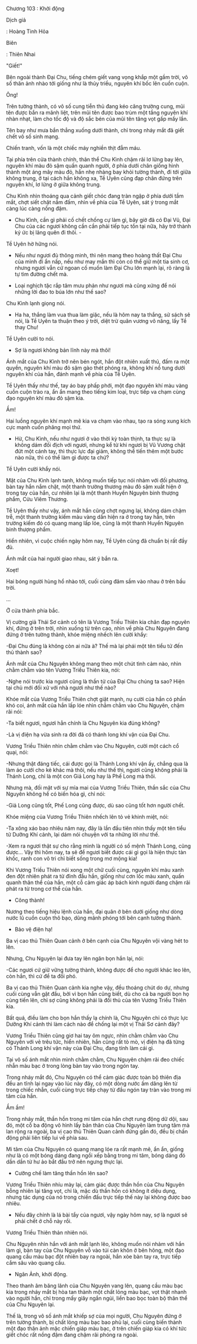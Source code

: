 




Chương 103 : Khởi động


Dịch giả

: Hoàng Tinh Hỏa

Biên

: Thiên Nhai

"Giết!"

Bên ngoài thành Đại Chu, tiếng chém giết vang vọng khắp một gầm trời, vô số thân ảnh nhào tới giống như là thủy triều, nguyên khí bốc lên cuồn cuộn.

Ông!

Trên tường thành, có vô số cung tiễn thủ đang kéo căng trường cung, mũi tên được bắn ra mãnh liệt, trên mũi tên được bao trùm một tầng nguyên khí nhàn nhạt, làm cho tốc độ và độ sắc bén của mũi tên tăng vọt gấp mấy lần.

Tên bay như mưa bắn thẳng xuống dưới thành, chỉ trong nháy mắt đã giết chết vô số sinh mạng.

Chiến tranh, vốn là một chiếc máy nghiền thịt đẫm máu.

Tại phía trên cửa thành chính, thân thể Chu Kình chậm rãi lơ lửng bay lên, nguyên khí màu đỏ sậm quấn quanh người, ở phía dưới chân giống hình thành một áng mây màu đỏ, hắn nhẹ nhàng bay khỏi tường thành, đi tới giữa không trung, ở tại cách hắn không xa, Tề Uyên cũng đạp chân đứng trên nguyên khí, lơ lửng ở giữa không trung.

Chu Kình nhìn thoáng qua cảnh giết chóc đang tràn ngập ở phía dưới tầm mắt, chợt siết chặt nắm đấm, nhìn về phía của Tề Uyên, sát ý trong mắt càng lúc càng nồng đậm.

- Chu Kình, cần gì phải cố chết chống cự làm gì, bây giờ đã có Đại Vũ, Đại Chu của các ngươi không cần cần phải tiếp tục tồn tại nữa, hãy trở thành ký ức bị lãng quên đi thôi. -

Tề Uyên hờ hững nói.

- Nếu như ngươi đủ thông minh, thì nên mang theo hoàng thất Đại Chu của mình đi ẩn nấp, nếu như may mắn thì còn có thể giữ một tia sinh cơ, nhưng ngươi vẫn cứ ngoan cố muốn làm Đại Chu lớn mạnh lại, rõ ràng là tự tìm đường chết mà.

- Loại nghịch tặc rắp tâm mưu phản như ngươi mà cũng xứng để nói những lời đao to búa lớn như thế sao?

Chu Kình lạnh giọng nói.

- Ha ha, thắng làm vua thua làm giặc, nếu là hôm nay ta thắng, sử sách sẽ nói, là Tề Uyên ta thuận theo ý trời, diệt trừ quân vương vô năng, lấy Tề thay Chu!

Tề Uyên cười to nói.

- Sợ là ngươi không bản lĩnh này mà thôi!

Ánh mắt của Chu Kình trở nên bén ngót, hắn đột nhiên xuất thủ, đấm ra một quyền, nguyên khí màu đỏ sậm gào thét phóng ra, không khí nổ tung dưới nguyên khí của hắn, đánh mạnh về phía của Tề Uyên.

Tề Uyên thấy như thế, tay áo bay phấp phới, một đạo nguyên khí màu vàng cuồn cuộn trào ra, ẩn ẩn mang theo tiếng kim loại, trực tiếp va chạm cùng đạo nguyên khí màu đỏ sậm kia.

Ầm!

Hai luồng nguyên khí mạnh mẽ kia va chạm vào nhau, tạo ra sóng xung kích cực mạnh cuốn phăng mọi thứ.

- Hừ, Chu Kình, nếu như ngươi ở vào thời kỳ toàn thịnh, ta thực sự là không dám đối địch với ngươi, nhưng kể từ khi ngươi bị Vũ Vương chặt đứt một cánh tay, thì thực lực đại giảm, không thể tiến thêm một bước nào nữa, thì có thể làm gì được ta chứ?

Tề Uyên cười khẩy nói.

Mặt của Chu Kình lạnh tanh, không muốn tiếp tục nói nhảm với đối phương, bàn tay hắn nắm chặt, một thanh trường thương màu đỏ sậm xuất hiện ở trong tay của hắn, cư nhiên lại là một thanh Huyền Nguyên binh thượng phẩm, Cửu Viêm Thương.

Tề Uyên thấy như vậy, ánh mắt hắn cũng chợt ngưng lại, không dám chậm trễ, một thanh trường kiếm màu vàng dần hiện ra ở trong tay hắn, trên trường kiếm đó có quang mang lấp lóe, cũng là một thanh Huyền Nguyên binh thượng phẩm.

Hiển nhiên, vì cuộc chiến ngày hôm nay, Tề Uyên cũng đã chuẩn bị rất đầy đủ.

Ánh mắt của hai người giao nhau, sát ý bắn ra.

Xoẹt!

Hai bóng người hùng hổ nhào tới, cuối cùng đâm sầm vào nhau ở trên bầu trời.

...

Ở cửa thành phía bắc.

Vị cường giả Thái Sơ cảnh có tên là Vương Triều Thiên kia chân đạp nguyên khí, đứng ở trên trời, nhìn xuống từ trên cao, nhìn về phía Chu Nguyên đang đứng ở trên tường thành, khóe miệng nhếch lên cười khẩy:

-Đại Chu đúng là không còn ai nữa à? Thế mà lại phái một tên tiểu tử đến thủ thành sao?

Ánh mắt của Chu Nguyên không mang theo một chút tình cảm nào, nhìn chằm chằm vào tên Vương Triều Thiên kia, nói:

-Nghe nói trước kia ngươi cũng là thần tử của Đại Chu chúng ta sao? Hiện tại chủ mới đối xử với nhà ngươi như thế nào?

Khóe mắt của Vương Triều Thiên chợt giật mạnh, nụ cười của hắn có phần khó coi, ánh mắt của hắn lấp lóe nhìn chằm chằm vào Chu Nguyên, chậm rãi nói:

-Ta biết ngươi, ngươi hẳn chính là Chu Nguyên kia đúng không?

-Là vị điện hạ vừa sinh ra đời đã có thánh long khí vận của Đại Chu.

Vương Triều Thiên nhìn chằm chằm vào Chu Nguyên, cười một cách cổ quại, nói:

-Nhưng thật đáng tiếc, cái được gọi là Thánh Long khí vận ấy, chẳng qua là làm áo cưới cho kẻ khác mà thôi, nếu như thế thì, ngươi cũng không phải là Thánh Long, chỉ là một con Giả Long hay là Phế Long mà thôi.

Nhưng mà, đối mặt với sự mỉa mai của Vương Triều Thiên, thần sắc của Chu Nguyên không hề có biến hóa gì, chỉ nói:

-Giả Long cũng tốt, Phế Long cũng được, dù sao cũng tốt hơn người chết.

Khóe miệng của Vương Triều Thiên nhếch lên tỏ vẻ khinh miệt, nói:

-Ta xông xáo bao nhiêu năm nay, đây là lần đầu tiên nhìn thấy một tên tiểu tử Dưỡng Khí cảnh, lại dám nói chuyện với ta những lời như thế.

-Xem ra ngươi thật sự cho rằng mình là người có số mệnh Thánh Long, cũng được... Vậy thì hôm nay, ta sẽ để ngươi biết được cái gì gọi là hiện thực tàn khốc, ranh con vô tri chỉ biết sống trong mơ mộng kia!

Khi Vương Triều Thiên nói xong một chữ cuối cùng, nguyên khí màu xanh đen đột nhiên phát ra từ đỉnh đầu hắn, giống như cơn lốc màu xanh, quấn quanh thân thể của hắn, một cỗ cảm giác áp bách kinh người đang chậm rãi phát ra từ trong cơ thể của hắn.

- Công thành!

Nương theo tiếng hiệu lệnh của hắn, đại quân ở bên dưới giống như dòng nước lũ cuồn cuộn thô bạo, dũng mãnh phóng tới bên cạnh tường thành.

- Bảo vệ điện hạ!

Ba vị cao thủ Thiên Quan cảnh ở bên cạnh của Chu Nguyên vội vàng hét to lên.

Nhưng, Chu Nguyên lại đưa tay lên ngăn bọn hắn lại, nói:

-Các ngươi cứ giữ vững tường thành, không được để cho người khác leo lên, còn hắn, thì cứ để ta đối phó.

Ba vị cao thủ Thiên Quan cảnh kia nghe vậy, đều thoáng chút do dự, nhưng cuối cùng vẫn gật đầu, bởi vì bọn hắn cũng biết, dù cho cả ba người bọn họ cùng tiến lên, chỉ sợ cũng không phải là đối thủ của tên Vương Triều Thiên kia.

Bất quá, điều làm cho bọn hắn thấy lạ chính là, Chu Nguyên chỉ có thực lực Dưỡng Khí cảnh thì làm cách nào để chống lại một vị Thái Sơ cảnh đây?

Vương Triều Thiên cũng giơ hai tay ôm ngực, nhìn chằm chằm vào Chu Nguyên với vẻ trêu tức, hiển nhiên, hắn cũng rất tò mò, vị điện hạ đã từng có Thánh Long khí vận này của Đại Chu, đang tính làm cái gì.

Tại vô số ánh mắt nhìn mình chằm chằm, Chu Nguyên chậm rãi đeo chiếc nhẫn màu bạc ở trong lòng bàn tay vào trong ngón tay.

Trong nháy mắt đó, Chu Nguyên có thể cảm giác được toàn bộ thiên địa đều an tĩnh lại ngay vào lúc này đây, có một dòng nước ấm dâng lên từ trong chiếc nhẫn, cuối cùng trực tiếp chạy từ đầu ngón tay tràn vào trong mi tâm của hắn.

Ầm ầm!

Trong nháy mắt, thần hồn trong mi tâm của hắn chợt rung động dữ dội, sau đó, một cỗ ba động vô hình lấy bản thân của Chu Nguyên làm trung tâm mà lan rộng ra ngoài, ba vị cao thủ Thiên Quan cảnh đứng gần đó, đều bị chấn động phải liên tiếp lui về phía sau.

Mi tâm của Chu Nguyên có quang mang lóe ra rất mạnh mẽ, ẩn ẩn, giống như là có một bóng dáng đang ngồi xếp bằng trong mi tâm, bóng dáng đó dần dần từ hư ảo bắt đầu trở nên ngưng thực lại.

- Cưỡng chế làm tăng thần hồn lên sao?

Vương Triều Thiên nhíu mày lại, cảm giác được thần hồn của Chu Nguyên bỗng nhiên lại tăng vọt, chỉ là, mặc dù thần hồn có không ít diệu dụng, nhưng tác dụng của nó trong chiến đấu trực tiếp thế này lại không được bao nhiêu.

- Nếu đây chính là lá bài tẩy của ngươi, vậy ngày hôm nay, sợ là ngươi sẽ phải chết ở chỗ này rồi.

Vương Triều Thiên thản nhiên nói.

Chu Nguyên nhìn hắn với ánh mắt lạnh lẽo, không muốn nói nhảm với hắn làm gì, bàn tay của Chu Nguyên vỗ vào túi càn khôn ở bên hông, một đạo quang cầu màu bạc đột nhiên bay ra ngoài, hắn xòe bàn tay ra, trực tiếp cắm sâu vào quang cầu.

- Ngân Ảnh, khởi động.

Theo thanh âm băng lãnh của Chu Nguyên vang lên, quang cầu màu bạc kia trong nháy mắt bị hòa tan thành một chất lỏng màu bạc, vọt thật nhanh vào người hắn, chỉ trong mấy giây ngắn ngủi, liền bao bọc toàn bộ thân thể của Chu Nguyên lại.

Thế là, trong vô số ánh mắt khiếp sợ của mọi người, Chu Nguyên đứng ở trên tường thành, bị chất lỏng màu bạc bao phủ lại, cuối cùng biến thành một đạo thân ảnh mặc chiến giáp màu bạc, ở trên chiến giáp kia có khí tức giết chóc rất nồng đậm đang chậm rãi phóng ra ngoài.




